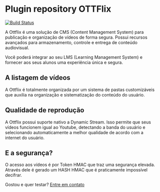 # Plugin repository OTTFlix

[![Build Status](https://travis-ci.org/ottflix/moodle-repository_ottflix.svg?branch=master)](https://travis-ci.org/ottflix/moodle-repository_ottflix)

A Ottflix é uma solução de CMS (Content Management System) para publicação e organização de vídeos de forma segura. Possui recursos avançados para armazenamento, controle e entrega de conteúdo audiovisual.

Você poderá integrar ao seu LMS (Learning Management System) e fornecer aos seus alunos uma experiência única e segura.

## A listagem de vídeos
A Ottflix é totalmente organizada por um sistema de pastas customizáveis que auxilia na organização e sistematização do conteúdo do usuário.

##  Qualidade de reprodução
A Ottflix possui suporte nativo a Dynamic Stream. Isso permite que seus vídeos funcionem igual ao Youtube, detectando a banda do usuário e selecionando automaticamente a melhor qualidade de acordo com a internet do usuário.

## E a segurança?
O acesso aos vídeos é por Token HMAC que traz uma segurança elevada. Através dele é gerado um HASH HMAC que é praticamente impossível decifrar.

Gostou e quer testar? [Entre em contato](https://www.ottflix.com.br/br/Contato)